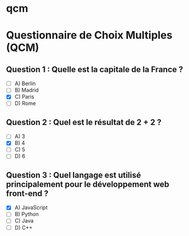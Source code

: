 # qcm

# Questionnaire de Choix Multiples (QCM)

## Question 1 : Quelle est la capitale de la France ?
- [ ] A) Berlin
- [ ] B) Madrid
- [x] C) Paris
- [ ] D) Rome

## Question 2 : Quel est le résultat de 2 + 2 ?
- [ ] A) 3
- [x] B) 4
- [ ] C) 5
- [ ] D) 6

## Question 3 : Quel langage est utilisé principalement pour le développement web front-end ?
- [x] A) JavaScript
- [ ] B) Python
- [ ] C) Java
- [ ] D) C++
